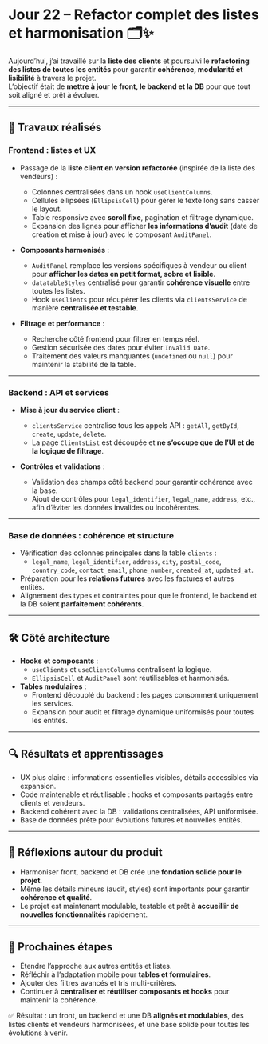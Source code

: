 # Jour 22 – Refactor complet des listes et harmonisation 🗂️✨

Aujourd’hui, j’ai travaillé sur la **liste des clients** et poursuivi le **refactoring des listes de toutes les entités** pour garantir **cohérence, modularité et lisibilité** à travers le projet.  
L’objectif était de **mettre à jour le front, le backend et la DB** pour que tout soit aligné et prêt à évoluer.

---

## 🎯 Travaux réalisés

### Frontend : listes et UX

- Passage de la **liste client en version refactorée** (inspirée de la liste des vendeurs) :
  - Colonnes centralisées dans un hook `useClientColumns`.
  - Cellules ellipsées (`EllipsisCell`) pour gérer le texte long sans casser le layout.
  - Table responsive avec **scroll fixe**, pagination et filtrage dynamique.
  - Expansion des lignes pour afficher **les informations d’audit** (date de création et mise à jour) avec le composant `AuditPanel`.

- **Composants harmonisés** :
  - `AuditPanel` remplace les versions spécifiques à vendeur ou client pour **afficher les dates en petit format, sobre et lisible**.
  - `datatableStyles` centralisé pour garantir **cohérence visuelle** entre toutes les listes.
  - Hook `useClients` pour récupérer les clients via `clientsService` de manière **centralisée et testable**.

- **Filtrage et performance** :
  - Recherche côté frontend pour filtrer en temps réel.
  - Gestion sécurisée des dates pour éviter `Invalid Date`.
  - Traitement des valeurs manquantes (`undefined` ou `null`) pour maintenir la stabilité de la table.

---

### Backend : API et services

- **Mise à jour du service client** :
  - `clientsService` centralise tous les appels API : `getAll`, `getById`, `create`, `update`, `delete`.
  - La page `ClientsList` est découpée et **ne s’occupe que de l’UI et de la logique de filtrage**.

- **Contrôles et validations** :
  - Validation des champs côté backend pour garantir cohérence avec la base.
  - Ajout de contrôles pour `legal_identifier`, `legal_name`, `address`, etc., afin d’éviter les données invalides ou incohérentes.

---

### Base de données : cohérence et structure

- Vérification des colonnes principales dans la table `clients` :
  - `legal_name`, `legal_identifier`, `address`, `city`, `postal_code`, `country_code`, `contact_email`, `phone_number`, `created_at`, `updated_at`.
- Préparation pour les **relations futures** avec les factures et autres entités.
- Alignement des types et contraintes pour que le frontend, le backend et la DB soient **parfaitement cohérents**.

---

## 🛠 Côté architecture

- **Hooks et composants** :
  - `useClients` et `useClientColumns` centralisent la logique.
  - `EllipsisCell` et `AuditPanel` sont réutilisables et harmonisés.
- **Tables modulaires** :
  - Frontend découplé du backend : les pages consomment uniquement les services.
  - Expansion pour audit et filtrage dynamique uniformisés pour toutes les entités.

---

## 🔍 Résultats et apprentissages

- UX plus claire : informations essentielles visibles, détails accessibles via expansion.
- Code maintenable et réutilisable : hooks et composants partagés entre clients et vendeurs.
- Backend cohérent avec la DB : validations centralisées, API uniformisée.
- Base de données prête pour évolutions futures et nouvelles entités.

---

## 🌿 Réflexions autour du produit

- Harmoniser front, backend et DB crée une **fondation solide pour le projet**.
- Même les détails mineurs (audit, styles) sont importants pour garantir **cohérence et qualité**.
- Le projet est maintenant modulable, testable et prêt à **accueillir de nouvelles fonctionnalités** rapidement.

---

## 🚀 Prochaines étapes

- Étendre l’approche aux autres entités et listes.
- Réfléchir à l’adaptation mobile pour **tables et formulaires**.
- Ajouter des filtres avancés et tris multi-critères.
- Continuer à **centraliser et réutiliser composants et hooks** pour maintenir la cohérence.

✅ Résultat : un front, un backend et une DB **alignés et modulables**, des listes clients et vendeurs harmonisées, et une base solide pour toutes les évolutions à venir.
